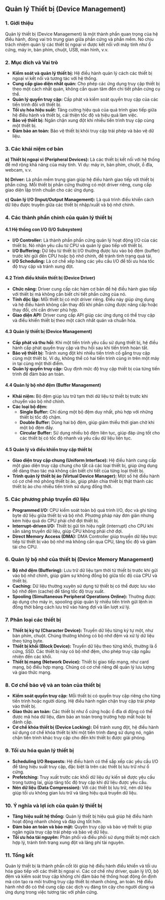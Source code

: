 ## Quản lý Thiết bị (Device Management)

### 1. Giới thiệu

Quản lý thiết bị (Device Management) là một thành phần quan trọng của hệ điều hành, đóng vai trò trung gian giữa phần
cứng và phần mềm. Nó chịu trách nhiệm quản lý các thiết bị ngoại vi được kết nối với máy tính như ổ cứng, máy in, bàn
phím, chuột, USB, màn hình, v.v.

### 2. Mục đích và Vai trò

- **Kiểm soát và quản lý thiết bị:** Hệ điều hành quản lý cách các thiết bị ngoại vi kết nối và tương tác với hệ thống.
- **Cung cấp giao diện nhất quán:** Cho phép các ứng dụng truy cập thiết bị theo một cách nhất quán, không cần quan tâm
  đến chi tiết phần cứng cụ thể.
- **Quản lý quyền truy cập:** Cấp phát và kiểm soát quyền truy cập của các tiến trình đối với thiết bị.
- **Tối ưu hóa hiệu suất:** Tăng cường hiệu quả của quá trình giao tiếp giữa hệ điều hành và thiết bị, cải thiện tốc độ
  và hiệu quả làm việc.
- **Bảo vệ thiết bị:** Ngăn chặn xung đột khi nhiều tiến trình truy cập cùng một thiết bị.
- **Đảm bảo an toàn:** Bảo vệ thiết bị khỏi truy cập trái phép và bảo vệ dữ liệu.

### 3. Các khái niệm cơ bản

**a) Thiết bị ngoại vi (Peripheral Devices):** Là các thiết bị kết nối với hệ thống để mở rộng khả năng của máy tính. Ví
dụ: máy in, bàn phím, chuột, ổ đĩa, webcam, v.v.

**b) Driver:** Là phần mềm trung gian giúp hệ điều hành giao tiếp với thiết bị phần cứng. Mỗi thiết bị phần cứng thường
có một driver riêng, cung cấp giao diện lập trình chuẩn cho các ứng dụng.

**c) Quản lý I/O (Input/Output Management):** Là quá trình điều khiển cách dữ liệu được truyền giữa các thiết bị
nhập/xuất và bộ nhớ chính.

### 4. Các thành phần chính của quản lý thiết bị

#### 4.1 Hệ thống con I/O (I/O Subsystem)

- **I/O Controller:** Là thành phần phần cứng quản lý hoạt động I/O của các thiết bị. Nó nhận yêu cầu từ CPU và quản lý
  giao tiếp với thiết bị.
- **I/O Buffering:** Dữ liệu từ thiết bị I/O thường được lưu vào bộ đệm (buffer) trước khi gửi đến CPU hoặc bộ nhớ
  chính, để tránh tình trạng quá tải.
- **I/O Scheduling:** Là cơ chế xếp hàng các yêu cầu I/O để tối ưu hóa tốc độ truy cập và tránh xung đột.

#### 4.2 Trình điều khiển thiết bị (Device Driver)

- **Chức năng:** Driver cung cấp các hàm cơ bản để hệ điều hành giao tiếp với thiết bị mà không cần biết chi tiết phần
  cứng của nó.
- **Tính độc lập:** Mỗi thiết bị có một driver riêng. Điều này giúp ứng dụng và hệ điều hành không cần thay đổi khi phần
  cứng được nâng cấp hoặc thay đổi, chỉ cần driver phù hợp.
- **Giao diện API:** Driver cung cấp API giúp các ứng dụng có thể truy cập và điều khiển thiết bị theo một cách nhất
  quán và chuẩn hóa.

#### 4.3 Quản lý thiết bị (Device Management)

- **Cấp phát và thu hồi:** Khi một tiến trình yêu cầu sử dụng thiết bị, hệ điều hành cấp phát quyền truy cập và thu hồi
  sau khi tiến trình hoàn tất.
- **Bảo vệ thiết bị:** Tránh xung đột khi nhiều tiến trình cố gắng truy cập cùng một thiết bị. Ví dụ, không thể có hai
  tiến trình cùng in trên một máy in tại cùng một thời điểm.
- **Quản lý quyền truy cập:** Quy định mức độ truy cập thiết bị của từng tiến trình để đảm bảo an toàn.

#### 4.4 Quản lý bộ nhớ đệm (Buffer Management)

- **Khái niệm:** Bộ đệm giúp lưu trữ tạm thời dữ liệu từ thiết bị trước khi chuyển vào bộ nhớ chính.
- **Các loại bộ đệm:**
    - **Single Buffer:** Chỉ dùng một bộ đệm duy nhất, phù hợp với những thiết bị tốc độ chậm.
    - **Double Buffer:** Dùng hai bộ đệm, giúp giảm thiểu thời gian chờ khi một bộ đệm đầy.
    - **Circular Buffer:** Sử dụng nhiều bộ đệm liên tục, giúp đáp ứng tốt cho các thiết bị có tốc độ nhanh và yêu cầu
      dữ liệu liên tục.

#### 4.5 Quản lý và điều khiển truy cập thiết bị

- **Giao diện truy cập chung (Uniform Interface):** Hệ điều hành cung cấp một giao diện truy cập chung cho tất cả các
  loại thiết bị, giúp ứng dụng dễ dàng thao tác mà không cần biết chi tiết của từng loại thiết bị.
- **Trình quản lý thiết bị ảo (Virtual Device Manager):** Một số hệ điều hành có cơ chế mô phỏng thiết bị ảo, giúp phân
  chia thiết bị thật thành các thiết bị ảo cho nhiều tiến trình sử dụng đồng thời.

### 5. Các phương pháp truyền dữ liệu

- **Programmed I/O:** CPU kiểm soát toàn bộ quá trình I/O, đọc và ghi từng byte dữ liệu giữa thiết bị và bộ nhớ. Phương
  pháp này đơn giản nhưng kém hiệu quả do CPU phải chờ đợi thiết bị.
- **Interrupt-driven I/O:** Thiết bị gửi tín hiệu ngắt (interrupt) cho CPU khi sẵn sàng truyền dữ liệu, giúp CPU không
  phải chờ đợi.
- **Direct Memory Access (DMA):** DMA Controller giúp truyền dữ liệu trực tiếp từ thiết bị vào bộ nhớ mà không cần qua
  CPU, tăng tốc độ và giảm tải cho CPU.

### 6. Quản lý bộ nhớ của thiết bị (Device Memory Management)

- **Bộ nhớ đệm (Buffering):** Lưu trữ dữ liệu tạm thời từ thiết bị trước khi gửi vào bộ nhớ chính, giúp giảm sự không
  đồng bộ giữa tốc độ của CPU và thiết bị.
- **Caching:** Dữ liệu thường xuyên sử dụng từ thiết bị có thể được lưu vào bộ nhớ đệm (cache) để tăng tốc độ truy xuất.
- **Spooling (Simultaneous Peripheral Operations Online):** Thường được áp dụng cho máy in, spooling giúp quản lý nhiều
  tiến trình gửi lệnh in đồng thời bằng cách lưu trữ vào hàng đợi và lần lượt xử lý.

### 7. Phân loại các thiết bị

- **Thiết bị ký tự (Character Device):** Truyền dữ liệu từng ký tự một, như bàn phím, chuột. Chúng thường không có bộ
  nhớ đệm và xử lý dữ liệu theo từng byte.
- **Thiết bị khối (Block Device):** Truyền dữ liệu theo từng khối, thường là ổ cứng, SSD. Các thiết bị này có bộ nhớ
  đệm, cho phép truy cập ngẫu nhiên đến các khối.
- **Thiết bị mạng (Network Device):** Thiết bị giao tiếp mạng, như card mạng, bộ điều hợp mạng. Chúng có cơ chế riêng để
  quản lý lưu lượng và giao thức mạng.

### 8. Cơ chế bảo vệ và an toàn của thiết bị

- **Kiểm soát quyền truy cập:** Mỗi thiết bị có quyền truy cập riêng cho từng tiến trình hoặc người dùng. Hệ điều hành
  ngăn chặn truy cập trái phép vào thiết bị.
- **Giao thức an toàn:** Các thiết bị như ổ cứng hoặc ổ đĩa di động có thể được mã hóa dữ liệu, đảm bảo an toàn trong
  trường hợp mất hoặc bị đánh cắp.
- **Cơ chế khóa thiết bị (Device Locking):** Để tránh xung đột, hệ điều hành sử dụng cơ chế khóa thiết bị khi một tiến
  trình đang sử dụng nó, ngăn chặn tiến trình khác truy cập cho đến khi thiết bị được giải phóng.

### 9. Tối ưu hóa quản lý thiết bị

- **Scheduling I/O Requests:** Hệ điều hành có thể sắp xếp các yêu cầu I/O để tăng hiệu suất truy cập, đặc biệt là trên
  các thiết bị lưu trữ như ổ cứng.
- **Prefetching:** Truy xuất trước các khối dữ liệu dự kiến sẽ được yêu cầu trong tương lai, giúp tăng tốc độ truy cập
  khi dữ liệu được yêu cầu.
- **Nén dữ liệu (Data Compression):** Với các thiết bị lưu trữ, nén dữ liệu giúp tối ưu không gian lưu trữ và tăng hiệu
  quả truyền dữ liệu.

### 10. Ý nghĩa và lợi ích của quản lý thiết bị

- **Tăng hiệu suất hệ thống:** Quản lý thiết bị hiệu quả giúp hệ điều hành hoạt động nhanh chóng và đáp ứng tốt hơn.
- **Đảm bảo an toàn và bảo mật:** Quyền truy cập và bảo vệ thiết bị giúp ngăn ngừa truy cập trái phép và bảo vệ dữ liệu.
- **Tối ưu hóa tài nguyên:** Phân phối và điều phối sử dụng thiết bị một cách hợp lý, tránh tình trạng xung đột và lãng
  phí tài nguyên.

### 11. Tổng kết

Quản lý thiết bị là thành phần cốt lõi giúp hệ điều hành điều khiển và tối ưu hóa giao tiếp với các thiết bị ngoại vi.
Các cơ chế như driver, quản lý I/O, bộ đệm và kiểm soát truy cập không chỉ đảm bảo hệ thống hoạt động ổn định mà còn tạo
ra môi trường truy cập thiết bị nhanh chóng, an toàn. Hệ điều hành nhờ đó có thể cung cấp các dịch vụ đáng tin cậy cho
người dùng và ứng dụng trong việc tương tác với phần cứng.
